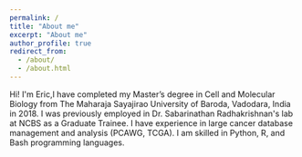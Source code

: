```yaml
---
permalink: /
title: "About me"
excerpt: "About me"
author_profile: true
redirect_from: 
  - /about/
  - /about.html
---
```



Hi! I'm Eric,I have completed my Master’s degree in Cell and Molecular Biology from The Maharaja Sayajirao University of Baroda, Vadodara, India in 2018. I was previously employed in Dr. Sabarinathan Radhakrishnan's lab at NCBS as a Graduate Trainee. I have experience in large cancer database management and analysis (PCAWG, TCGA). I am skilled in Python, R, and Bash programming languages.
